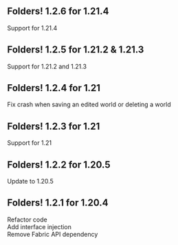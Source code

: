 ## Folders! 1.2.6 for 1.21.4
Support for 1.21.4

## Folders! 1.2.5 for 1.21.2 & 1.21.3
Support for 1.21.2 and 1.21.3

## Folders! 1.2.4 for 1.21
Fix crash when saving an edited world or deleting a world

## Folders! 1.2.3 for 1.21
Support for 1.21

## Folders! 1.2.2 for 1.20.5
Update to 1.20.5

## Folders! 1.2.1 for 1.20.4
Refactor code  
Add interface injection  
Remove Fabric API dependency
